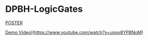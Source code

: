 ﻿# DPBH-LogicGates
[POSTER](poster.jpg)


[Demo Video](https://img.youtube.com/vi/unov8YPBNoM/0.jpg)](https://www.youtube.com/watch?v=unov8YPBNoM)
